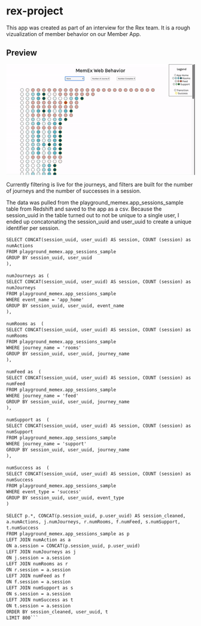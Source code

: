 # rex-project

This app was created as part of an interview for the Rex team. It is a rough vizualization of member behavior on our Member App.

## Preview

![Preview](memex-gif.gif)

Currently filtering is live for the journeys, and filters are built for the number of journeys and the number of successes in a session.

The data was pulled from the playground_memex.app_sessions_sample table from Redshift and saved to the app as a csv. 
Because the session_uuid in the table turned out to not be unique to a single user, I ended up concatonating the session_uuid and user_uuid to create a unique identifier per session.

```WITH numAction as (
SELECT CONCAT(session_uuid, user_uuid) AS session, COUNT (session) as numActions
FROM playground_memex.app_sessions_sample
GROUP BY session_uuid, user_uuid
),

numJourneys as (
SELECT CONCAT(session_uuid, user_uuid) AS session, COUNT (session) as numJourneys
FROM playground_memex.app_sessions_sample
WHERE event_name = 'app_home'
GROUP BY session_uuid, user_uuid, event_name
),

numRooms as  (
SELECT CONCAT(session_uuid, user_uuid) AS session, COUNT (session) as numRooms
FROM playground_memex.app_sessions_sample
WHERE journey_name = 'rooms'
GROUP BY session_uuid, user_uuid, journey_name
),

numFeed as  (
SELECT CONCAT(session_uuid, user_uuid) AS session, COUNT (session) as numFeed
FROM playground_memex.app_sessions_sample
WHERE journey_name = 'feed'
GROUP BY session_uuid, user_uuid, journey_name
),

numSupport as  (
SELECT CONCAT(session_uuid, user_uuid) AS session, COUNT (session) as numSupport
FROM playground_memex.app_sessions_sample
WHERE journey_name = 'support'
GROUP BY session_uuid, user_uuid, journey_name
),

numSuccess as  (
SELECT CONCAT(session_uuid, user_uuid) AS session, COUNT (session) as numSuccess
FROM playground_memex.app_sessions_sample
WHERE event_type = 'success'
GROUP BY session_uuid, user_uuid, event_type
)

SELECT p.*, CONCAT(p.session_uuid, p.user_uuid) AS session_cleaned, a.numActions, j.numJourneys, r.numRooms, f.numFeed, s.numSupport, t.numSuccess
FROM playground_memex.app_sessions_sample as p
LEFT JOIN numAction as a
ON a.session = CONCAT(p.session_uuid, p.user_uuid)
LEFT JOIN numJourneys as j
ON j.session = a.session
LEFT JOIN numRooms as r
ON r.session = a.session
LEFT JOIN numFeed as f
ON f.session = a.session
LEFT JOIN numSupport as s
ON s.session = a.session
LEFT JOIN numSuccess as t
ON t.session = a.session
ORDER BY session_cleaned, user_uuid, t
LIMIT 800```
